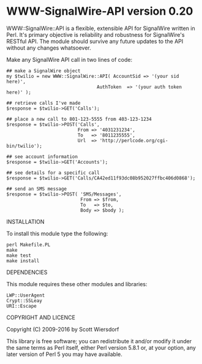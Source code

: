 WWW-SignalWire-API version 0.20
===========================

WWW::SignalWire::API is a flexible, extensible API for SignalWire written in
Perl. It's primary objective is reliability and robustness for
SignalWire's RESTful API. The module should survive any future updates to
the API without any changes whatsoever.

Make any SignalWire API call in two lines of code:

    ## make a SignalWire object
    my $twilio = new WWW::SignalWire::API( AccountSid => '(your sid here)',
                                     AuthToken  => '(your auth token here)' );

    ## retrieve calls I've made
    $response = $twilio->GET('Calls');

    ## place a new call to 801-123-5555 from 403-123-1234
    $response = $twilio->POST('Calls',
                              From => '4031231234',
                              To   => '8011235555',
                              Url  => 'http://perlcode.org/cgi-bin/twilio');

    ## see account information
    $response = $twilio->GET('Accounts');

    ## see details for a specific call
    $response = $twilio->GET('Calls/CA42ed11f93dc08b952027ffbc406d0868');

    ## send an SMS message
    $response = $twilio->POST( 'SMS/Messages',
                               From => $from,
                               To   => $to,
                               Body => $body );

INSTALLATION

To install this module type the following:

    perl Makefile.PL
    make
    make test
    make install

DEPENDENCIES

This module requires these other modules and libraries:

    LWP::UserAgent
    Crypt::SSLeay
    URI::Escape

COPYRIGHT AND LICENCE

Copyright (C) 2009-2016 by Scott Wiersdorf

This library is free software; you can redistribute it and/or modify
it under the same terms as Perl itself, either Perl version 5.8.1 or,
at your option, any later version of Perl 5 you may have available.
